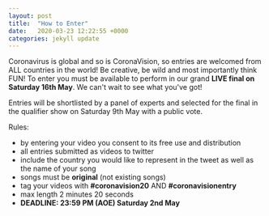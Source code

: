 ```yaml
---
layout: post
title:  "How to Enter"
date:   2020-03-23 12:22:55 +0000
categories: jekyll update
---
```


Coronavirus is global and so is CoronaVision, so entries are welcomed from ALL countries in the world! Be creative, be wild and most importantly think FUN!
To enter you must be available to perform in our grand **LIVE final on Saturday 16th May**. We can't wait to see what you've got!

Entries will be shortlisted by a panel of experts and selected for the final in the qualifier show on Saturday 9th May with a public vote.

Rules:

- by entering your video you consent to its free use and distribution
- all entries submitted as videos to twitter
- include the country you would like to represent in the tweet as well as the name of your song
- songs must be **original** (not existing songs)
- tag your videos with **#coronavision20** AND **#coronavisionentry**
- max length 2 minutes 20 seconds
- **DEADLINE: 23:59 PM (AOE) Saturday 2nd May** 